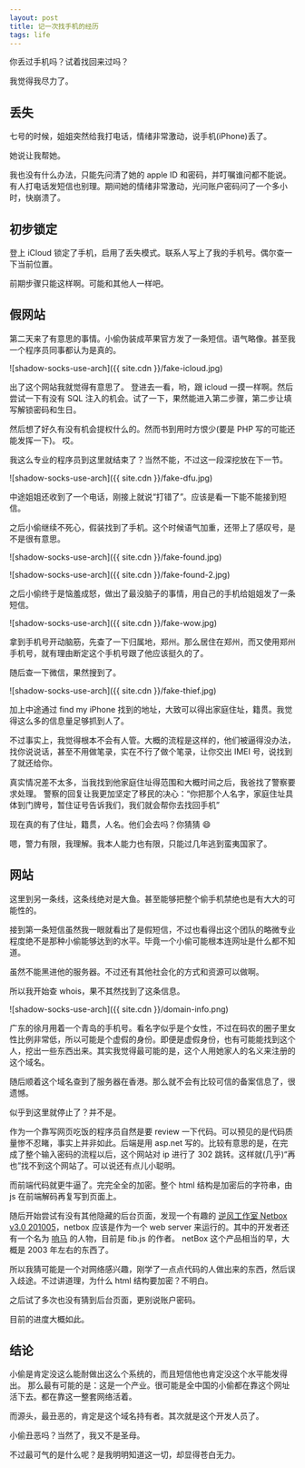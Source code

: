 ```yaml
---
layout: post
title: 记一次找手机的经历
tags: life
---
```


你丢过手机吗？试着找回来过吗？

我觉得我尽力了。

## 丢失

七号的时候，姐姐突然给我打电话，情绪非常激动，说手机(iPhone)丢了。

她说让我帮她。

我也没有什么办法，只能先问清了她的 apple ID 和密码，并叮嘱谁问都不能说。有人打电话发短信也别理。期间她的情绪非常激动，光问账户密码问了一个多小时，快崩溃了。

## 初步锁定

登上 iCloud 锁定了手机，启用了丢失模式。联系人写上了我的手机号。偶尔查一下当前位置。

前期步骤只能这样啊。可能和其他人一样吧。

## 假网站

第二天来了有意思的事情。小偷伪装成苹果官方发了一条短信。语气略像。甚至我一个程序员同事都认为是真的。

![shadow-socks-use-arch]({{ site.cdn }}/fake-icloud.jpg)

出了这个网站我就觉得有意思了。 登进去一看，哟，跟 icloud 一摸一样啊。然后尝试一下有没有 SQL 注入的机会。试了一下，果然能进入第二步骤，第二步让填写解锁密码和生日。

然后想了好久有没有机会提权什么的。然而书到用时方恨少(要是 PHP 写的可能还能发挥一下)。 哎。 

我这么专业的程序员到这里就结束了？当然不能，不过这一段深挖放在下一节。

![shadow-socks-use-arch]({{ site.cdn }}/fake-dfu.jpg)

中途姐姐还收到了一个电话，刚接上就说“打错了”。应该是看一下能不能接到短信。

之后小偷继续不死心，假装找到了手机。这个时候语气加重，还带上了感叹号，是不是很有意思。

![shadow-socks-use-arch]({{ site.cdn }}/fake-found.jpg)

![shadow-socks-use-arch]({{ site.cdn }}/fake-found-2.jpg)

之后小偷终于是恼羞成怒，做出了最没脑子的事情，用自己的手机给姐姐发了一条短信。

![shadow-socks-use-arch]({{ site.cdn }}/fake-wow.jpg)

拿到手机号开动脑筋，先查了一下归属地，郑州。那么居住在郑州，而又使用郑州手机号，就有理由断定这个手机号跟了他应该挺久的了。

随后查一下微信，果然搜到了。

![shadow-socks-use-arch]({{ site.cdn }}/fake-thief.jpg)

加上中途通过 find my iPhone 找到的地址，大致可以得出家庭住址，籍贯。我觉得这么多的信息量足够抓到人了。

不过事实上，我觉得根本不会有人管。大概的流程是这样的，他们被逼得没办法，找你说说话，甚至不用做笔录，实在不行了做个笔录，让你交出 IMEI 号，说找到了就还给你。

真实情况差不太多，当我找到他家庭住址得范围和大概时间之后，我爸找了警察要求处理。 警察的回复让我更加坚定了移民的决心：“你把那个人名字，家庭住址具体到门牌号，暂住证号告诉我们，我们就会帮你去找回手机”

现在真的有了住址，籍贯，人名。他们会去吗？你猜猜 😄

嗯，警力有限，我理解。我本人能力也有限，只能过几年逃到蛮夷国家了。

## 网站

这里到另一条线，这条线绝对是大鱼。甚至能够把整个偷手机禁绝也是有大大的可能性的。

接到第一条短信虽然我一眼就看出了是假短信，不过也看得出这个团队的略微专业程度绝不是那种小偷能够达到的水平。毕竟一个小偷可能根本连网址是什么都不知道。

虽然不能黑进他的服务器。不过还有其他社会化的方式和资源可以做啊。

所以我开始查 whois，果不其然找到了这条信息。

![shadow-socks-use-arch]({{ site.cdn }}/domain-info.png)

广东的徐月用着一个青岛的手机号。看名字似乎是个女性，不过在码农的圈子里女性比例非常低，所以可能是个虚假的身份。即便是虚假身份，也有可能能找到这个人，挖出一些东西出来。其实我觉得最可能的是，这个人用她家人的名义来注册的这个域名。

随后顺着这个域名查到了服务器在香港。那么就不会有比较可信的备案信息了，很遗憾。

似乎到这里就停止了？并不是。

作为一个靠写网页吃饭的程序员自然是要 review 一下代码。可以预见的是代码质量惨不忍睹，事实上并非如此。后端是用 asp.net 写的。比较有意思的是，在完成了整个输入密码的流程以后，这个网站对 ip 进行了 302 跳转。这样就(几乎)“再也”找不到这个网站了。可以说还有点儿小聪明。

而前端代码就更牛逼了。完完全全的加密。整个 html 结构是加密后的字符串，由 js 在前端解码再复写到页面上。

随后开始尝试有没有其他隐藏的后台页面，发现一个有趣的 [逆风工作室 Netbox v3.0 201005](http://netbox.cn:81/)，netbox 应该是作为一个 web server 来运行的。其中的开发者还有一个名为 [响马](https://weibo.com/xicilion?topnav=1&wvr=6&topsug=1) 的人物，目前是 fib.js 的作者。 netBox 这个产品相当的早，大概是 2003 年左右的东西了。

所以我猜可能是一个对网络感兴趣，刚学了一点点代码的人做出来的东西，然后误入歧途。不过讲道理，为什么 html 结构要加密？不明白。

之后试了多次也没有猜到后台页面，更别说账户密码。

目前的进度大概如此。

## 结论

小偷是肯定没这么能耐做出这么个系统的，而且短信他也肯定没这个水平能发得出。 那么最有可能的是：这是一个产业。很可能是全中国的小偷都在靠这个网址活下去。都在靠这一整套网络活着。

而源头，最丑恶的，肯定是这个域名持有者。其次就是这个开发人员了。

小偷丑恶吗？当然了，我又不是圣母。

不过最可气的是什么呢？是我明明知道这一切，却显得苍白无力。
